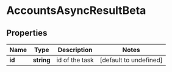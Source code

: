 # AccountsAsyncResultBeta

## Properties

Name | Type | Description | Notes
------------ | ------------- | ------------- | -------------
**id** | **string** | id of the task | [default to undefined]

